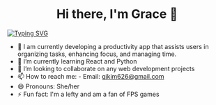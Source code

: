 <div align='center'">
                    <h1>Hi there, I'm Grace 👋</h1>
                    </div>
                    
[![Typing SVG](https://readme-typing-svg.demolab.com?font=Fira+Code&pause=1000&color=6BC4CE&center=true&vCenter=true&width=435&lines=Full-Stack+Developer;Always+ready+to+learn+something+new)](https://git.io/typing-svg)

- 🔭 I am currently developing a productivity app that assists users in organizing tasks, enhancing focus, and managing time.
- 🌱 I’m currently learning React and Python
- 👯 I’m looking to collaborate on any web development projects
- 📫 How to reach me: 
          - Email: gjkim626@gmail.com
- 😄 Pronouns: She/her
- ⚡ Fun fact: I'm a lefty and am a fan of FPS games
